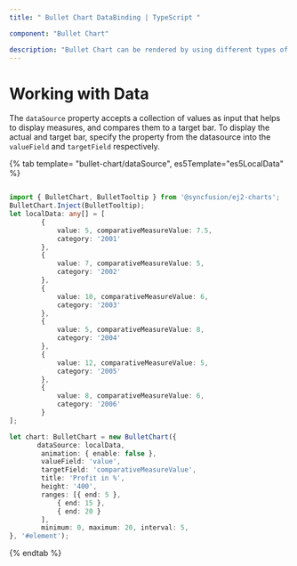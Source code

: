```yaml
---
title: " Bullet Chart DataBinding | TypeScript "

component: "Bullet Chart"

description: "Bullet Chart can be rendered by using different types of data source. They are called local data, remote data. "
---
```

<!-- markdownlint-disable MD036 -->

# Working with Data

The `dataSource` property accepts a collection of values as input that helps to display measures, and compares them to a target bar. To display the actual and target bar, specify the property from the datasource into the `valueField` and `targetField` respectively.

{% tab template= "bullet-chart/dataSource", es5Template="es5LocalData" %}

```typescript

import { BulletChart, BulletTooltip } from '@syncfusion/ej2-charts';
BulletChart.Inject(BulletTooltip);
let localData: any[] = [
        {
            value: 5, comparativeMeasureValue: 7.5,
            category: '2001'
        },
        {
            value: 7, comparativeMeasureValue: 5,
            category: '2002'
        },
        {
            value: 10, comparativeMeasureValue: 6,
            category: '2003'
        },
        {
            value: 5, comparativeMeasureValue: 8,
            category: '2004'
        },
        {
            value: 12, comparativeMeasureValue: 5,
            category: '2005'
        },
        {
            value: 8, comparativeMeasureValue: 6,
            category: '2006'
        }
];

let chart: BulletChart = new BulletChart({
       dataSource: localData,
        animation: { enable: false },
        valueField: 'value',
        targetField: 'comparativeMeasureValue',
        title: 'Profit in %',
        height: '400',
        ranges: [{ end: 5 },
            { end: 15 },
            { end: 20 }
        ],
        minimum: 0, maximum: 20, interval: 5,
}, '#element');

```

{% endtab %}
